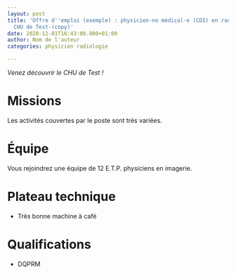 ```yaml
---
layout: post
title: 'Offre d''emploi (exemple) : physicien·ne médical·e (CDI) en radiologie au
  CHU de Test-(copy)'
date: 2020-12-01T16:43:00.000+01:00
author: Nom de l'auteur
categories: physicien radiologie

---
```

*Venez découvrir le CHU de Test !*

<!--more-->  

# Missions
Les activités couvertes par le poste sont très variées.

# Équipe
Vous rejoindrez une équipe de 12 E.T.P. physiciens en imagerie.

# Plateau technique
- Très bonne machine à café

# Qualifications
- DQPRM